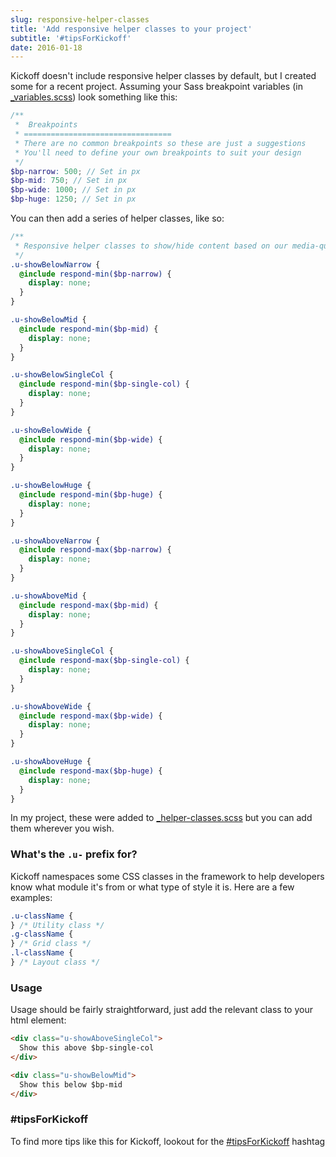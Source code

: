 ```yaml
---
slug: responsive-helper-classes
title: 'Add responsive helper classes to your project'
subtitle: '#tipsForKickoff'
date: 2016-01-18
---
```


Kickoff doesn't include responsive helper classes by default, but I created some for a recent project. Assuming your Sass breakpoint variables (in [\_variables.scss](https://github.com/TryKickoff/kickoff/blob/master/assets/src/scss/_variables.scss#L56-L64)) look something like this:

```scss
/**
 *  Breakpoints
 * =================================
 * There are no common breakpoints so these are just a suggestions
 * You'll need to define your own breakpoints to suit your design
 */
$bp-narrow: 500; // Set in px
$bp-mid: 750; // Set in px
$bp-wide: 1000; // Set in px
$bp-huge: 1250; // Set in px
```

You can then add a series of helper classes, like so:

```scss
/**
 * Responsive helper classes to show/hide content based on our media-queries
 */
.u-showBelowNarrow {
  @include respond-min($bp-narrow) {
    display: none;
  }
}

.u-showBelowMid {
  @include respond-min($bp-mid) {
    display: none;
  }
}

.u-showBelowSingleCol {
  @include respond-min($bp-single-col) {
    display: none;
  }
}

.u-showBelowWide {
  @include respond-min($bp-wide) {
    display: none;
  }
}

.u-showBelowHuge {
  @include respond-min($bp-huge) {
    display: none;
  }
}

.u-showAboveNarrow {
  @include respond-max($bp-narrow) {
    display: none;
  }
}

.u-showAboveMid {
  @include respond-max($bp-mid) {
    display: none;
  }
}

.u-showAboveSingleCol {
  @include respond-max($bp-single-col) {
    display: none;
  }
}

.u-showAboveWide {
  @include respond-max($bp-wide) {
    display: none;
  }
}

.u-showAboveHuge {
  @include respond-max($bp-huge) {
    display: none;
  }
}
```

In my project, these were added to [\_helper-classes.scss](https://github.com/TryKickoff/kickoff/blob/master/assets/src/scss/_helper-classes.scss) but you can add them wherever you wish.

### What's the `.u-` prefix for?

Kickoff namespaces some CSS classes in the framework to help developers know what module it's from or what type of style it is. Here are a few examples:

```css
.u-className {
} /* Utility class */
.g-className {
} /* Grid class */
.l-className {
} /* Layout class */
```

### Usage

Usage should be fairly straightforward, just add the relevant class to your html element:

```html
<div class="u-showAboveSingleCol">
  Show this above $bp-single-col
</div>

<div class="u-showBelowMid">
  Show this below $bp-mid
</div>
```

### #tipsForKickoff

To find more tips like this for Kickoff, lookout for the [#tipsForKickoff](https://twitter.com/hashtag/tipsForKickoff?f=tweets) hashtag
